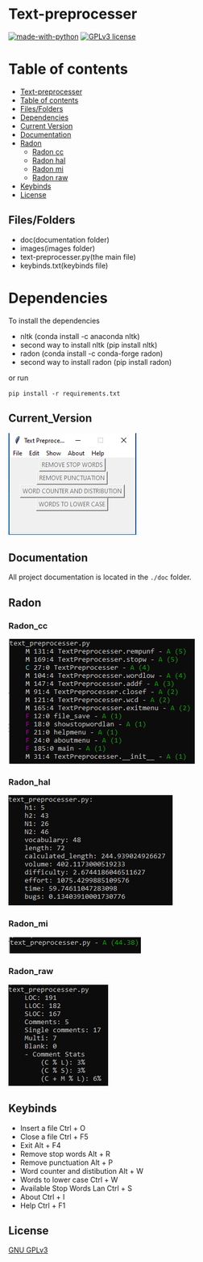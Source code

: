 # Text-preprocesser


[![made-with-python](https://img.shields.io/badge/Made%20with-Python-1f425f.svg)](https://www.python.org/) [![GPLv3 license](https://img.shields.io/badge/License-GPLv3-blue.svg)](http://perso.crans.org/besson/LICENSE.html)


# Table of contents

<!--ts-->
  * [Text-preprocesser](#Text-preprocesser)
  * [Table of contents](#Table_of_contents)
  * [Files/Folders](#Files/Folders)
  * [Dependencies](#Dependencies)
  * [Current Version](#Current_Version)
  * [Documentation](#Documentation)
  * [Radon](#Radon)
    * [Radon cc](#Radon_cc)
    * [Radon hal](#Radon_hal)
    * [Radon mi](#Radon_mi)
    * [Radon raw](#Radon_raw)
  * [Keybinds](#Keybinds)
  * [License](#License)


## Files/Folders
<ul>
  <li> doc(documentation folder) </li>
  <li> images(images folder) </li>
  <li> text-preprocesser.py(the main file)</li>
  <li> keybinds.txt(keybinds file) </li>
</ul>

# Dependencies

To install the dependencies

<ul>
  <li> nltk (conda install -c anaconda nltk) </li>
  <li> second way to install nltk (pip install nltk) </li>
  <li> radon (conda install -c conda-forge radon) </li>
  <li> second way to install radon (pip install radon) </li>
</ul>

or run


```shell
pip install -r requirements.txt
```

## Current_Version

<p><img src ="images/text pre version.png" title = "TEXT-PREPROCESSER  Version"/> </p>

## Documentation

All project documentation is located in the `./doc`  folder.

## Radon

### Radon_cc

<p><img src ="images/text_preprocesser radon cc.png" title = "Text Preprocesser radon cc"/> </p>

### Radon_hal

<p><img src ="images/text_preprocesser radon hal.png" title = "Text Preprocesser radon hal"/> </p>

### Radon_mi

<p><img src ="images/text_preprocesser radon mi.png" title = "Text Preprocesser radon mi"/> </p>

### Radon_raw

<p><img src ="images/text_preprocesser radon raw.png" title = "Text Preprocesser radon raw"/> </p>

## Keybinds

<ul>
<li> Insert a file Ctrl + O </li>
<li> Close a file Ctrl + F5 </li>
<li> Exit Alt + F4 </li>
<li> Remove stop words Alt + R </li>
<li> Remove punctuation Alt + P </li>
<li> Word counter and distibution Alt + W </li>
<li> Words to lower case Ctrl + W </li>
<li> Available Stop Words Lan Ctrl + S </li>
<li> About Ctrl + I </li>
<li> Help Ctrl + F1 </li>
</ul>



## License
[GNU GPLv3](https://choosealicense.com/licenses/gpl-3.0/)

